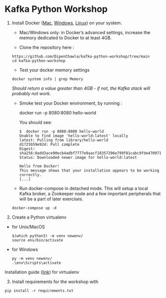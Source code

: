 # Kafka Python Workshop

1. Install Docker ([Mac](https://docs.docker.com/docker-for-mac/install/), [Windows](https://docs.docker.com/docker-for-windows/install/), [Linux](https://docs.docker.com/engine/install/)) on your system.

    * Mac/Windows only: in Docker’s advanced settings, increase the memory dedicated to Docker to at least 4GB.

    * Clone the repository here :

    ```
    https://github.com/DipenChawla/kafka-python-workshop/tree/main
    cd kafka-python-workshop
    ```

    * Test your docker memory settings

    ```
    docker system info | grep Memory 
    ```

      _Should return a value greater than 4GB - if not, the Kafka stack will probably not work._

    * Smoke test your Docker environment, by running : 

        docker run -p 8080:8080 hello-world

      You should see: 

          $  docker run -p 8080:8080 hello-world
          Unable to find image 'hello-world:latest' locally
          latest: Pulling from library/hello-world
          d1725b59e92d: Pull complete
          Digest: sha256:0add3ace90ecb4adbf7777e9aacf18357296e799f81cabc9fde470971e499788
          Status: Downloaded newer image for hello-world:latest

          Hello from Docker!
          This message shows that your installation appears to be working correctly.
          [...]

    * Run docker-compose in detached mode. This will setup a local Kafka broker, a Zookeeper node and a few important peripherals that will be a part of later exercises.

    ```
    docker-compose up -d
    ```

2. Create a Python virtualenv 

- for Unix/MacOS
  ```
  $(which python3) -m venv newenv/ 
  source env/bin/activate
  ```

- for Windows
  ```
  py -m venv newenv/
  .\env\Scripts\activate
  ```

 Installation guide ([link]((https://packaging.python.org/guides/installing-using-pip-and-virtual-environments/))) for virtualenv

3. Install requirements for the workshop with 

```
pip install -r requirements.txt
```
